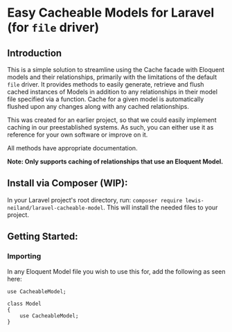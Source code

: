 # Easy Cacheable Models for Laravel (for ```file``` driver)

## Introduction
This is a simple solution to streamline using the Cache facade with Eloquent models and their relationships, primarily with the limitations of the default ```file``` driver. It provides methods to easily generate, retrieve and flush cached instances of Models in addition to any relationships in their model file specified via a function. Cache for a given model is automatically flushed upon any changes along with any cached relationships.

This was created for an earlier project, so that we could easily implement caching in our preestablished systems. As such, you can either use it as reference for your own software or improve on it.

All methods have appropriate documentation.

**Note: Only supports caching of relationships that use an Eloquent Model.**

## Install via Composer (WIP):
In your Laravel project's root directory, run: ```composer require lewis-neiland/laravel-cacheable-model```. This will install the needed files to your project.

## Getting Started:
### Importing
In any Eloquent Model file you wish to use this for, add the following as seen here:
```
use CacheableModel;

class Model
{
    use CacheableModel;
}
```
